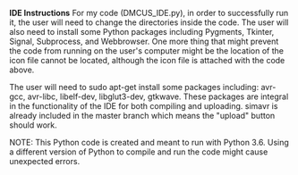 **IDE Instructions**
For my code (DMCUS_IDE.py), in order to successfully run it, the user will need to change the directories inside the code. The user will also need to install some Python packages including Pygments, Tkinter, Signal, Subprocess, and Webbrowser. One more thing that might prevent the code from running on the user's computer might be the location of the icon file cannot be located, although the icon file is attached with the code above.

The user will need to sudo apt-get install some packages including: avr-gcc, avr-libc, libelf-dev, libglut3-dev, gtkwave.
These packages are integral in the functionality of the IDE for both compiling and uploading.
simavr is already included in the master branch which means the "upload" button should work.

NOTE: This Python code is created and meant to run with Python 3.6. Using a different version of Python to compile and run the code might cause unexpected errors.
